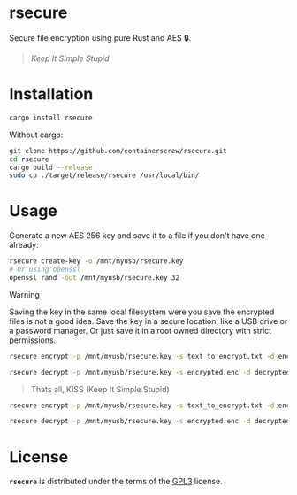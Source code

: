 # rsecure

Secure file encryption using pure Rust and AES 🔒.

> _Keep It Simple Stupid_

# Installation

```bash
cargo install rsecure
```

Without cargo:

```bash
git clone https://github.com/containerscrew/rsecure.git
cd rsecure
cargo build --release
sudo cp ./target/release/rsecure /usr/local/bin/
```

# Usage

Generate a new AES 256 key and save it to a file if you don't have one already:

```bash
rsecure create-key -o /mnt/myusb/rsecure.key
# Or using openssl
openssl rand -out /mnt/myusb/rsecure.key 32
```

> [!WARNING]
> Saving the key in the same local filesystem were you save the encrypted files is not a good idea.
> Save the key in a secure location, like a USB drive or a password manager.
> Or just save it in a root owned directory with strict permissions.

```bash
rsecure encrypt -p /mnt/myusb/rsecure.key -s text_to_encrypt.txt -d encrypted.enc
```

```bash
rsecure decrypt -p /mnt/myusb/rsecure.key -s encrypted.enc -d decrypted.txt
```

> Thats all, KISS (Keep It Simple Stupid)

```bash
rsecure encrypt -p /mnt/myusb/rsecure.key -s text_to_encrypt.txt -d encrypted.enc
```

```bash
rsecure decrypt -p /mnt/myusb/rsecure.key -s encrypted.enc -d decrypted.txt
```

# License

**`rsecure`** is distributed under the terms of the [GPL3](./LICENSE-GPL3) license.
